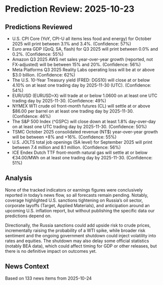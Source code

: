 # Prediction Review: 2025-10-23

## Predictions Reviewed

- U.S. CPI Core (YoY, CPI-U all items less food and energy) for October 2025 will print between 3.1% and 3.4%. (Confidence: 57%)
- Euro area GDP (QoQ, SA, flash) for Q3 2025 will print between 0.0% and 0.2%. (Confidence: 55%)
- Amazon Q3 2025 AWS net sales year-over-year growth (reported, not FX-adjusted) will be between 15% and 20%. (Confidence: 56%)
- Meta Platforms Q3 2025 Reality Labs operating loss will be at or above $3.0 billion. (Confidence: 62%)
- The U.S. 10-Year Treasury yield (FRED: DGS10) will close at or below 4.10% on at least one trading day by 2025-11-30 (UTC). (Confidence: 54%)
- EUR/USD (EURUSD=X) will trade at or below 1.0600 on at least one UTC trading day by 2025-11-30. (Confidence: 49%)
- NYMEX WTI crude oil front-month futures (CL) will settle at or above $86.00 per barrel on at least one trading day by 2025-11-30. (Confidence: 46%)
- The S&P 500 Index (^GSPC) will close down at least 1.8% day-over-day on at least one UTC trading day by 2025-11-30. (Confidence: 50%)
- TSMC October 2025 consolidated revenue (NT$) year-over-year growth will be between +8% and +16%. (Confidence: 55%)
- U.S. JOLTS total job openings (SA level) for September 2025 will print between 7.4 million and 8.1 million. (Confidence: 56%)
- ICE Endex Dutch TTF front-month natural gas will settle at or below €34.00/MWh on at least one trading day by 2025-11-30. (Confidence: 51%)

## Analysis

None of the tracked indicators or earnings figures were conclusively reported in today’s news flow, so all forecasts remain pending. Notably, coverage highlighted U.S. sanctions tightening on Russia’s oil sector, corporate layoffs (Target, Applied Materials), and anticipation around an upcoming U.S. inflation report, but without publishing the specific data our predictions depend on.

Directionally, the Russia sanctions could add upside risk to crude prices, incrementally raising the probability of a WTI spike, while broader risk sentiment and the ongoing government shutdown could inject volatility into rates and equities. The shutdown may also delay some official statistics (notably BEA data), which could affect timing for GDP or other releases, but there is no definitive impact on outcomes yet.

## News Context

Based on 133 news items from 2025-10-24
